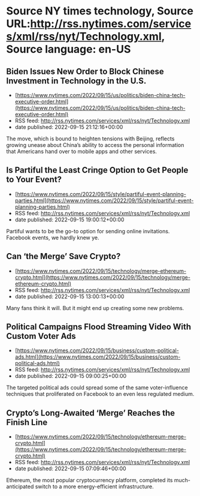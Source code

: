 # Source NY times technology, Source URL:http://rss.nytimes.com/services/xml/rss/nyt/Technology.xml, Source language: en-US

## Biden Issues New Order to Block Chinese Investment in Technology in the U.S.
 - [https://www.nytimes.com/2022/09/15/us/politics/biden-china-tech-executive-order.html](https://www.nytimes.com/2022/09/15/us/politics/biden-china-tech-executive-order.html)
 - RSS feed: http://rss.nytimes.com/services/xml/rss/nyt/Technology.xml
 - date published: 2022-09-15 21:12:16+00:00

The move, which is bound to heighten tensions with Beijing, reflects growing unease about China’s ability to access the personal information that Americans hand over to mobile apps and other services.

## Is Partiful the Least Cringe Option to Get People to Your Event?
 - [https://www.nytimes.com/2022/09/15/style/partiful-event-planning-parties.html](https://www.nytimes.com/2022/09/15/style/partiful-event-planning-parties.html)
 - RSS feed: http://rss.nytimes.com/services/xml/rss/nyt/Technology.xml
 - date published: 2022-09-15 19:00:12+00:00

Partiful wants to be the go-to option for sending online invitations. Facebook events, we hardly knew ye.

## Can ‘the Merge’ Save Crypto?
 - [https://www.nytimes.com/2022/09/15/technology/merge-ethereum-crypto.html](https://www.nytimes.com/2022/09/15/technology/merge-ethereum-crypto.html)
 - RSS feed: http://rss.nytimes.com/services/xml/rss/nyt/Technology.xml
 - date published: 2022-09-15 13:00:13+00:00

Many fans think it will. But it might end up creating some new problems.

## Political Campaigns Flood Streaming Video With Custom Voter Ads
 - [https://www.nytimes.com/2022/09/15/business/custom-political-ads.html](https://www.nytimes.com/2022/09/15/business/custom-political-ads.html)
 - RSS feed: http://rss.nytimes.com/services/xml/rss/nyt/Technology.xml
 - date published: 2022-09-15 09:00:25+00:00

The targeted political ads could spread some of the same voter-influence techniques that proliferated on Facebook to an even less regulated medium.

## Crypto’s Long-Awaited ‘Merge’ Reaches the Finish Line
 - [https://www.nytimes.com/2022/09/15/technology/ethereum-merge-crypto.html](https://www.nytimes.com/2022/09/15/technology/ethereum-merge-crypto.html)
 - RSS feed: http://rss.nytimes.com/services/xml/rss/nyt/Technology.xml
 - date published: 2022-09-15 07:09:46+00:00

Ethereum, the most popular cryptocurrency platform, completed its much-anticipated switch to a more energy-efficient infrastructure.
